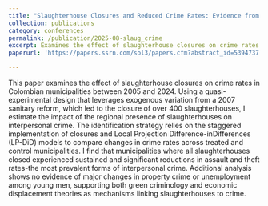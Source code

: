 ```yaml
---
title: "Slaughterhouse Closures and Reduced Crime Rates: Evidence from Colombia"
collection: publications
category: conferences
permalink: /publication/2025-08-slaug_crime
excerpt: Examines the effect of slaughterhouse closures on crime rates in Colombian municipalities between 2005 and 2024.
paperurl: 'https://papers.ssrn.com/sol3/papers.cfm?abstract_id=5394737'

---
```


This paper examines the effect of slaughterhouse closures on crime rates in Colombian municipalities between 2005 and 2024. Using a quasi-experimental design that leverages exogenous variation from a 2007 sanitary reform, which led to the closure of over 400 slaughterhouses, I estimate the impact of the regional presence of slaughterhouses on interpersonal crime. The identification strategy relies on the staggered implementation of closures and Local Projection Difference-inDifferences (LP-DiD) models to compare changes in crime rates across treated and control municipalities. I find that municipalities where all slaughterhouses closed experienced sustained and significant reductions in assault and theft rates-the most prevalent forms of interpersonal crime. Additional analysis shows no evidence of major changes in property crime or unemployment among young men, supporting both green criminology and economic displacement theories as mechanisms linking slaughterhouses to crime.
